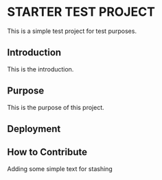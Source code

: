 # STARTER TEST PROJECT

This is a simple test project for test purposes.

## Introduction

This is the introduction.

## Purpose

This is the purpose of this project.

## Deployment

## How to Contribute

Adding some simple text for stashing
